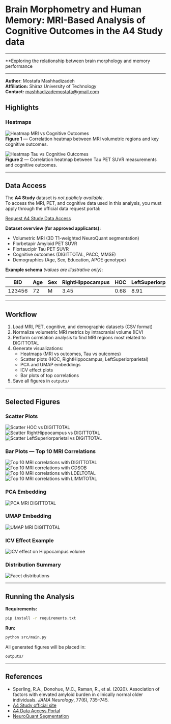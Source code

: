 # Brain Morphometry and Human Memory: MRI-Based Analysis of Cognitive Outcomes in the A4 Study data
---
**Exploring the relationship between brain morphology and memory performance

---
**Author**: Mostafa Mashhadizadeh  
**Affiliation:** Shiraz University of Technology  
**Contact:** mashhadizademostafa@gmail.com

## Highlights

### Heatmaps

![Heatmap MRI vs Cognitive Outcomes](outputs/heatmap_MRI_vs_outcomes.png)  
**Figure 1** — Correlation heatmap between MRI volumetric regions and key cognitive outcomes.

![Heatmap Tau vs Cognitive Outcomes](outputs/heatmap_Tau_vs_outcomes.png)  
**Figure 2** — Correlation heatmap between Tau PET SUVR measurements and cognitive outcomes.

---

## Data Access

The **A4 Study** dataset is *not publicly available*.  
To access the MRI, PET, and cognitive data used in this analysis, you must apply through the official data request portal:

[Request A4 Study Data Access](https://www.a4studydata.org)

**Dataset overview (for approved applicants):**
- Volumetric MRI (3D T1-weighted NeuroQuant segmentation)
- Florbetapir Amyloid PET SUVR
- Flortaucipir Tau PET SUVR
- Cognitive outcomes (DIGITTOTAL, PACC, MMSE)
- Demographics (Age, Sex, Education, APOE genotype)

**Example schema** *(values are illustrative only)*:

| BID    | Age | Sex | RightHippocampus | HOC  | LeftSuperiorparietal | DIGITTOTAL |
|--------|-----|-----|------------------|------|----------------------|------------|
| 123456 | 72  | M   | 3.45             | 0.68 | 8.91                 | 47         |

---

## Workflow

1. Load MRI, PET, cognitive, and demographic datasets (CSV format)
2. Normalize volumetric MRI metrics by intracranial volume (ICV)
3. Perform correlation analysis to find MRI regions most related to DIGITTOTAL
4. Generate visualizations:
   - Heatmaps (MRI vs outcomes, Tau vs outcomes)
   - Scatter plots (HOC, RightHippocampus, LeftSuperiorparietal)
   - PCA and UMAP embeddings
   - ICV effect plots
   - Bar plots of top correlations
5. Save all figures in `outputs/`

---

## Selected Figures

### Scatter Plots
![Scatter HOC vs DIGITTOTAL](outputs/scatter_HOC_vs_DIGITTOTAL.png)
![Scatter RightHippocampus vs DIGITTOTAL](outputs/scatter_RightHippocampus_vs_DIGITTOTAL.png)
![Scatter LeftSuperiorparietal vs DIGITTOTAL](outputs/scatter_LeftSuperiorparietal_vs_DIGITTOTAL.png)

### Bar Plots — Top 10 MRI Correlations
![Top 10 MRI correlations with DIGITTOTAL](outputs/barplot_top10_MRI_DIGITTOTAL.png)
![Top 10 MRI correlations with CDSOB](outputs/barplot_top10_MRI_CDSOB.png)
![Top 10 MRI correlations with LDELTOTAL](outputs/barplot_top10_MRI_LDELTOTAL.png)
![Top 10 MRI correlations with LIMMTOTAL](outputs/barplot_top10_MRI_LIMMTOTAL.png)

### PCA Embedding
![PCA MRI DIGITTOTAL](outputs/pca_mri_DIGITTOTAL.png)

### UMAP Embedding
![UMAP MRI DIGITTOTAL](outputs/umap_mri_DIGITTOTAL.png)

### ICV Effect Example
![ICV effect on Hippocampus volume](outputs/icv_effect_hippocampus.png)

### Distribution Summary
![Facet distributions](outputs/facet_distributions.png)

---

## Running the Analysis

**Requirements:**
```bash
pip install -r requirements.txt
```

**Run:**
```bash
python src/main.py
```

All generated figures will be placed in:
```
outputs/
```

---

## References

- Sperling, R.A., Donohue, M.C., Raman, R., et al. (2020). Association of factors with elevated amyloid burden in clinically normal older individuals. *JAMA Neurology*, 77(6), 735–745.
- [A4 Study official site](https://a4study.org/)
- [A4 Data Access Portal](https://www.a4studydata.org)
- [NeuroQuant Segmentation](https://www.cortechslabs.com/neuroquant/)
